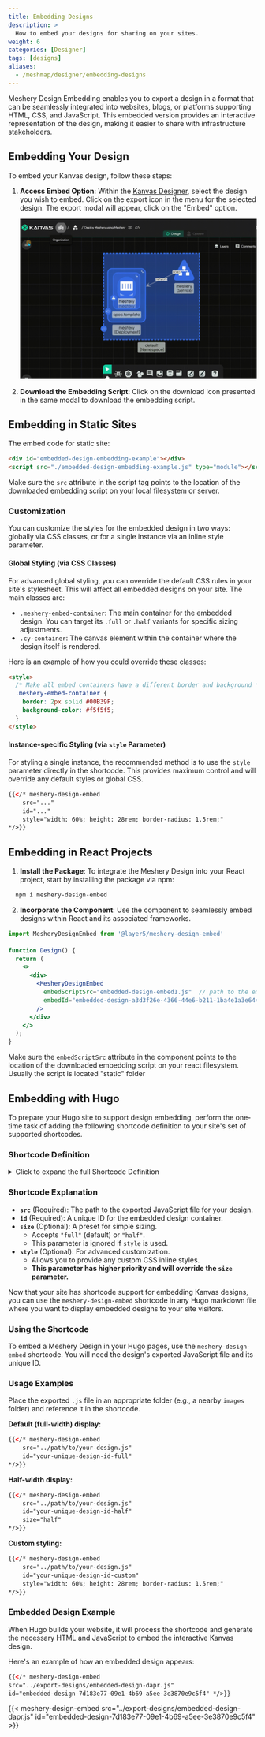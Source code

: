 ```yaml
---
title: Embedding Designs
description: >
  How to embed your designs for sharing on your sites.
weight: 6
categories: [Designer]
tags: [designs]
aliases:
  - /meshmap/designer/embedding-designs
---
```


Meshery Design Embedding enables you to export a design in a format that can be seamlessly integrated into websites, blogs, or platforms supporting HTML, CSS, and JavaScript. This embedded version provides an interactive representation of the design, making it easier to share with infrastructure stakeholders.

## Embedding Your Design

To embed your Kanvas design, follow these steps:

1. **Access Embed Option**: Within the [Kanvas Designer](https://kanvas.new/), select the design you wish to embed. Click on the export icon in the menu for the selected design. The export modal will appear, click on the "Embed" option.

   ![Embed Designs from Kanvas](./embed-designs.gif)

2. **Download the Embedding Script**: Click on the download icon presented in the same modal to download the embedding script.

## Embedding in Static Sites

   The embed code for static site:

   ```html
   <div id="embedded-design-embedding-example"></div>
   <script src="./embedded-design-embedding-example.js" type="module"></script>
   ```

   Make sure the `src` attribute in the script tag points to the location of the downloaded embedding script on your local filesystem or server.

### Customization

You can customize the styles for the embedded design in two ways: globally via CSS classes, or for a single instance via an inline style parameter.

#### Global Styling (via CSS Classes)

For advanced global styling, you can override the default CSS rules in your site's stylesheet. This will affect all embedded designs on your site. The main classes are:

- `.meshery-embed-container`: The main container for the embedded design. You can target its `.full` or `.half` variants for specific sizing adjustments.
- `.cy-container`: The canvas element within the container where the design itself is rendered.

Here is an example of how you could override these classes:

```html
<style>
  /* Make all embed containers have a different border and background */
  .meshery-embed-container {
    border: 2px solid #00B39F;
    background-color: #f5f5f5;
  }
</style>
```

#### Instance-specific Styling (via `style` Parameter)

For styling a single instance, the recommended method is to use the `style` parameter directly in the shortcode. This provides maximum control and will override any default styles or global CSS.

```html
{{</* meshery-design-embed
    src="..."
    id="..."
    style="width: 60%; height: 28rem; border-radius: 1.5rem;"
*/>}}
```

## Embedding in React Projects

1. **Install the Package**: To integrate the Meshery Design into your React project, start by installing the package via npm:
```bash
  npm i meshery-design-embed
```
2. **Incorporate the Component**: Use the component to seamlessly embed designs within React and its associated frameworks.

```jsx
import MesheryDesignEmbed from '@layer5/meshery-design-embed'

function Design() {
  return (
    <>
      <div>
        <MesheryDesignEmbed
          embedScriptSrc="embedded-design-embed1.js"  // path to the embed script
          embedId="embedded-design-a3d3f26e-4366-44e6-b211-1ba4e1a3e644" // id of the embedding
        />
      </div>
    </>
  );
}
```

Make sure the `embedScriptSrc` attribute in the component points to the location of the downloaded embedding script on your react filesystem.
Usually the script is located "static" folder

## Embedding with Hugo

To prepare your Hugo site to support design embedding, perform the one-time task of adding the following shortcode definition to your site's set of supported shortcodes.

### Shortcode Definition

<details>
<summary>Click to expand the full Shortcode Definition</summary>

```html
{{ $script := .Get "src" }}
{{ $id := .Get "id" }}
{{ $size := .Get "size" | default "full" }}
{{ $style := .Get "style" }}

<style>
.meshery-embed-container {
  border: 1px solid #eee;
  border-radius: 4px;
  margin: 1rem auto;
  box-shadow: 0 1px 3px rgba(0,0,0,0.1);
}
.meshery-embed-container.full {
  width: 80%;
  height: 30rem;
}
.meshery-embed-container.half {
  width: 50%;
  height: 25rem;
}
.meshery-embed-container .cy-container {
  width: 100%;
  height: 100%;
}
</style>

<div
    id="{{ $id }}"
    {{- if $style -}}
        style="{{ $style | safeCSS }}"
    {{- else -}}
        class="meshery-embed-container {{ $size }}"
    {{- end -}}
></div>

<script src="{{ $script }}" type="module"></script>
```
</details>

### Shortcode Explanation

-   **`src`** (Required): The path to the exported JavaScript file for your design.
-   **`id`** (Required): A unique ID for the embedded design container.
-   **`size`** (Optional): A preset for simple sizing.
    -   Accepts `"full"` (default) or `"half"`.
    -   This parameter is ignored if `style` is used.
-   **`style`** (Optional): For advanced customization.
    -   Allows you to provide any custom CSS inline styles.
    -   **This parameter has higher priority and will override the `size` parameter.**

Now that your site has shortcode support for embedding Kanvas designs, you can use the `meshery-design-embed` shortcode in any Hugo markdown file where you want to display embedded designs to your site visitors.

### Using the Shortcode

To embed a Meshery Design in your Hugo pages, use the `meshery-design-embed` shortcode. You will need the design's exported JavaScript file and its unique ID.

### Usage Examples

Place the exported `.js` file in an appropriate folder (e.g., a nearby `images` folder) and reference it in the shortcode.

**Default (full-width) display:**

```html
{{</* meshery-design-embed
    src="../path/to/your-design.js"
    id="your-unique-design-id-full"
*/>}}
```

**Half-width display:**

```html
{{</* meshery-design-embed
    src="../path/to/your-design.js"
    id="your-unique-design-id-half"
    size="half"
*/>}}
```

**Custom styling:**

```html
{{</* meshery-design-embed
    src="../path/to/your-design.js"
    id="your-unique-design-id-custom"
    style="width: 60%; height: 28rem; border-radius: 1.5rem;"
*/>}}
```

### Embedded Design Example

When Hugo builds your website, it will process the shortcode and generate the necessary HTML and JavaScript to embed the interactive Kanvas design. 

Here's an example of how an embedded design appears:

<!-- Design Embed Container  -->
```html
{{</* meshery-design-embed  
src="../export-designs/embedded-design-dapr.js"  
id="embedded-design-7d183e77-09e1-4b69-a5ee-3e3870e9c5f4" */>}}
```

{{< meshery-design-embed  src="../export-designs/embedded-design-dapr.js"  id="embedded-design-7d183e77-09e1-4b69-a5ee-3e3870e9c5f4" >}}
